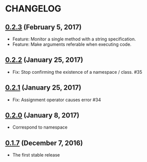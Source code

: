 # CHANGELOG
## [0.2.3](https://github.com/muramurasan/okuribito_rails/releases/tag/v0.2.3) (February 5, 2017)
* Feature: Monitor a single method with a string specification.
* Feature: Make arguments referable when executing code.

## [0.2.2](https://github.com/muramurasan/okuribito_rails/releases/tag/v0.2.2) (January 25, 2017)
* Fix: Stop confirming the existence of a namespace / class. #35

## [0.2.1](https://github.com/muramurasan/okuribito_rails/releases/tag/v0.2.1) (January 25, 2017)
* Fix: Assignment operator causes error #34

## [0.2.0](https://github.com/muramurasan/okuribito_rails/releases/tag/v0.2.0) (January 8, 2017)
* Correspond to namespace

## [0.1.7](https://github.com/muramurasan/okuribito_rails/releases/tag/v0.1.7) (December 7, 2016)
* The first stable release
